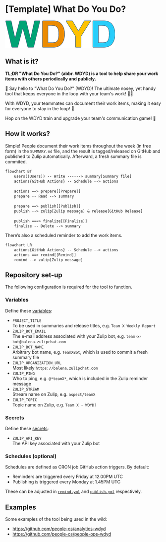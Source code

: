 # [Template] What Do You Do?

![WDYD?](./logo.png)

## What is it?

**TL;DR "What Do You Do?" (abbr. WDYD) is a tool to help share your work items with others periodically and publicly.**

🚀 Say hello to "What Do You Do?" (WDYD)! The ultimate nosey, yet handy tool that keeps everyone in the loop with your team's work! 🕵️‍♂️

With WDYD, your teammates can document their work items, making it easy for everyone to stay in the loop! 🔄

Hop on the WDYD train and upgrade your team's communication game! 🌟

## How it works?

Simple!
People document their work items throughout the week (in free form) in the `SUMMARY.md` file, and the result is tagged/released on GitHub and published to Zulip automatically.
Afterward, a fresh summary file is commited.


```mermaid
flowchart BT
    users((Users)) -- Write ------> summary[Summary file]
    actions{GitHub Actions} -- Schedule --> actions
    
    actions ==> prepare[[Prepare]]
    prepare -- Read --> summary

    prepare ==> publish[[Publish]]
    publish --> zulip[Zulip message] & release[GitHub Release]

    publish ===> finalize[[Finalize]]
    finalize -- Delete --> summary
```

There’s also a scheduled reminder to add the work items.

```mermaid
flowchart LR
    actions{GitHub Actions} -- Schedule --> actions
    actions ==> remind[[Remind]]
    remind --> zulip[Zulip message]
```

## Repository set-up

The following configuration is required for the tool to function.

### Variables

Define these [variables](https://docs.github.com/actions/learn-github-actions/variables):
- `PROJECT_TITLE`  
  To be used in summaries and release titles, e.g. `Team X Weekly Report`
- `ZULIP_BOT_EMAIL`  
  The e-mail address associated with your Zulip bot, e.g. `team-x-bot@balena.zulipchat.com`
- `ZULIP_BOT_NAME`  
  Arbitrary bot name, e.g. `TeamXBot`, which is used to commit a fresh summary file
- `ZULIP_ORGANIZATION_URL`  
  Most likely `https://balena.zulipchat.com`
- `ZULIP_PING`  
  Who to ping, e.g. `@*teamX*`, which is included in the Zulip reminder message
- `ZULIP_STREAM`  
  Stream name on Zulip, e.g. `aspect/teamX`
- `ZULIP_TOPIC`  
  Topic name on Zulip, e.g. `Team X - WDYD?`

### Secrets

Define these [secrets](https://docs.github.com/actions/automating-your-workflow-with-github-actions/creating-and-using-encrypted-secrets):
- `ZULIP_API_KEY`  
  The API key associated with your Zulip bot

### Schedules (optional)

Schedules are defined as CRON job GitHub action triggers.
By default:
- Reminders are triggered every Friday at 12.00PM UTC
- Publishing is triggered every Monday at 1.45PM UTC

These can be adjusted in [`remind.yml`](./.github/workflows/remind.yml) and [`publish.yml`](./.github/workflows/publish.yml) 
respectively.


## Examples

Some examples of the tool being used in the wild:
- https://github.com/people-os/analytics-wdyd
- https://github.com/people-os/people-ops-wdyd
